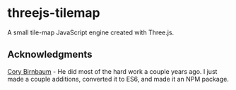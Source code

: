 # threejs-tilemap
A small tile-map JavaScript engine created with Three.js.

## Acknowledgments
[Cory Birnbaum](https://github.com/vonWolfehaus) - He did most of the hard work a couple years ago. I just made a couple additions, converted it to ES6, and made it an NPM package.
